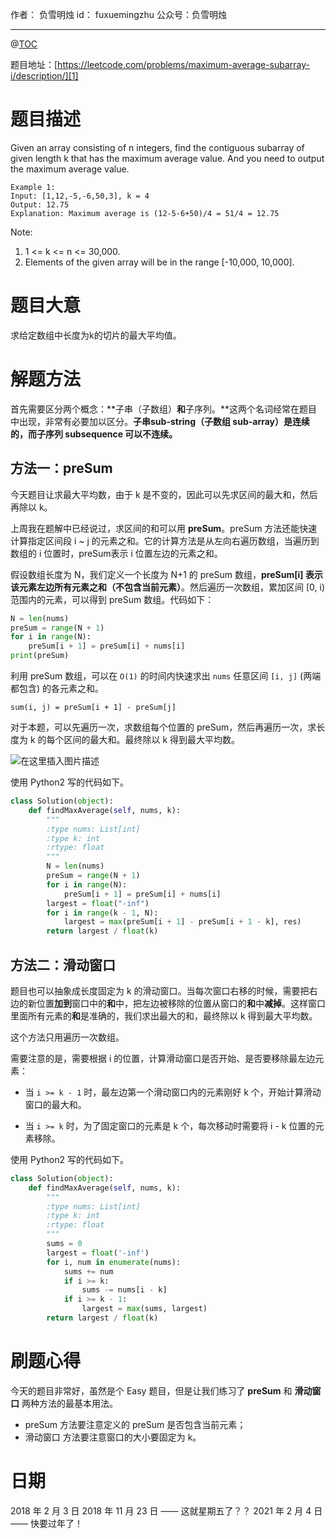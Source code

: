 
作者： 负雪明烛
id：	fuxuemingzhu
公众号：负雪明烛

---
@[TOC](目录)

题目地址：[https://leetcode.com/problems/maximum-average-subarray-i/description/][1]


# 题目描述

Given an array consisting of n integers, find the contiguous subarray of given length k that has the maximum average value. And you need to output the maximum average value.

    Example 1:
    Input: [1,12,-5,-6,50,3], k = 4
    Output: 12.75
    Explanation: Maximum average is (12-5-6+50)/4 = 51/4 = 12.75

Note:
1. 1 <= k <= n <= 30,000.
1. Elements of the given array will be in the range [-10,000, 10,000].

# 题目大意

求给定数组中长度为k的切片的最大平均值。

# 解题方法


首先需要区分两个概念：**子串（子数组）**和**子序列。**这两个名词经常在题目中出现，非常有必要加以区分。**子串sub-string（子数组 sub-array）是连续的，而子序列 subsequence 可以不连续。**

## 方法一：preSum


今天题目让求最大平均数，由于 k 是不变的，因此可以先求区间的最大和，然后再除以 k。


上周我在题解中已经说过，求区间的和可以用 **preSum**。preSum 方法还能快速计算指定区间段 i ~ j 的元素之和。它的计算方法是从左向右遍历数组，当遍历到数组的 i 位置时，preSum表示 i 位置左边的元素之和。

假设数组长度为 N，我们定义一个长度为 N+1 的 preSum 数组，**preSum[i] 表示该元素左边所有元素之和（不包含当前元素）**。然后遍历一次数组，累加区间 [0, i) 范围内的元素，可以得到 preSum 数组。代码如下：

```python
N = len(nums)
preSum = range(N + 1)
for i in range(N):
    preSum[i + 1] = preSum[i] + nums[i]
print(preSum)
```


利用 preSum 数组，可以在 `O(1)` 的时间内快速求出 `nums`  任意区间 `[i, j]` (两端都包含) 的各元素之和。

`sum(i, j) = preSum[i + 1] - preSum[j]` 


对于本题，可以先遍历一次，求数组每个位置的 preSum，然后再遍历一次，求长度为 k 的每个区间的最大和。最终除以 k 得到最大平均数。

![在这里插入图片描述](https://img-blog.csdnimg.cn/20210204091911113.jpeg?x-oss-process=image/watermark,type_ZmFuZ3poZW5naGVpdGk,shadow_10,text_aHR0cHM6Ly9ibG9nLmNzZG4ubmV0L2Z1eHVlbWluZ3podQ==,size_16,color_FFFFFF,t_70)



使用 Python2 写的代码如下。

```python
class Solution(object):
    def findMaxAverage(self, nums, k):
        """
        :type nums: List[int]
        :type k: int
        :rtype: float
        """
        N = len(nums)
        preSum = range(N + 1)
        for i in range(N):
            preSum[i + 1] = preSum[i] + nums[i]
        largest = float("-inf")
        for i in range(k - 1, N):
            largest = max(preSum[i + 1] - preSum[i + 1 - k], res)
        return largest / float(k)
```


## 


## 方法二：滑动窗口


题目也可以抽象成长度固定为 k 的滑动窗口。当每次窗口右移的时候，需要把右边的新位置**加到**窗口中的**和**中，把左边被移除的位置从窗口的**和**中**减掉**。这样窗口里面所有元素的**和**是准确的，我们求出最大的和，最终除以 k 得到最大平均数。


这个方法只用遍历一次数组。


需要注意的是，需要根据 i 的位置，计算滑动窗口是否开始、是否要移除最左边元素：

- 当 `i >= k - 1` 时，最左边第一个滑动窗口内的元素刚好 k 个，开始计算滑动窗口的最大和。

- 当 `i >= k` 时，为了固定窗口的元素是 k 个，每次移动时需要将 i - k 位置的元素移除。

  


使用 Python2 写的代码如下。

```python
class Solution(object):
    def findMaxAverage(self, nums, k):
        """
        :type nums: List[int]
        :type k: int
        :rtype: float
        """
        sums = 0
        largest = float('-inf')
        for i, num in enumerate(nums):
            sums += num
            if i >= k:
                sums -= nums[i - k]
            if i >= k - 1:
                largest = max(sums, largest)
        return largest / float(k)
```


# 刷题心得


今天的题目非常好，虽然是个 Easy 题目，但是让我们练习了 **preSum** 和 **滑动窗口** 两种方法的最基本用法。


- preSum 方法要注意定义的 preSum 是否包含当前元素；
- 滑动窗口 方法要注意窗口的大小要固定为 k。



# 日期

2018 年 2 月 3 日 
2018 年 11 月 23 日 —— 这就星期五了？？
2021 年 2 月 4 日 —— 快要过年了！

  [1]: https://leetcode.com/problems/maximum-average-subarray-i/description/
